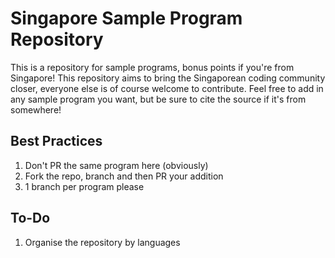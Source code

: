 # Singapore Sample Program Repository

This is a repository for sample programs, bonus points if you're from Singapore!
This repository aims to bring the Singaporean coding community closer, everyone else is of course welcome to contribute.
Feel free to add in any sample program you want, but be sure to cite the source if it's from somewhere!

## Best Practices

1. Don't PR the same program here (obviously)
2. Fork the repo, branch and then PR your addition
3. 1 branch per program please


## To-Do
1. Organise the repository by languages
